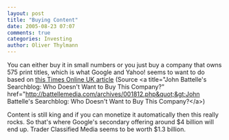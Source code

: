 ```yaml
---
layout: post
title: "Buying Content"
date: 2005-08-23 07:07
comments: true
categories: Investing
author: Oliver Thylmann
---
```



You can either buy it in small numbers or you just buy a company that owns 575 print titles, which is what Google and Yahoo! seems to want to do based on [this Times Online UK article](http://www.timesonline.co.uk/article/0,,2095-1743192,00.html) (Source &lt;a title=&quot;John Battelle's Searchblog: Who Doesn't Want to Buy This Company?&quot; href=&quot;http://battellemedia.com/archives/001812.php&quot;&gt;John Battelle's Searchblog: Who Doesn't Want to Buy This Company?&lt;/a&gt;)

Content is still king and if you can monetize it automatically then this really rocks. So that's where Google's secondary offering around $4 billion will end up. Trader Classified Media seems to be worth $1.3 billion.


